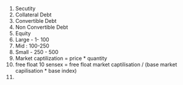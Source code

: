 1. Secutity
2. Collateral Debt
4. Convertible Debt
5. Non Convertible Debt
6. Equity
7. Large - 1- 100
8. Mid : 100-250 
9. Small - 250 - 500
10. Market captilization = price * quantity
11. free float
10 sensex = free float market captilisation / (base market capilisation * base index)
11. 

